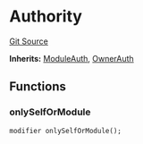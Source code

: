# Authority
[Git Source](https://github.com/TrueWallet/contracts/blob/43e94f0622a36448f24323cfe74a0e2604784f80/src/authority/Authority.sol)

**Inherits:**
[ModuleAuth](/src/authority/ModuleAuth.sol/abstract.ModuleAuth.md), [OwnerAuth](/src/authority/OwnerAuth.sol/abstract.OwnerAuth.md)


## Functions
### onlySelfOrModule


```solidity
modifier onlySelfOrModule();
```

